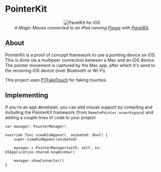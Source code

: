 # PointerKit 

<p align="center">
<img src="readme-resources/PointerKit.gif" style="max-height: 4480px;" alt="PanelKit for iOS">
<br>
<i>A Magic Mouse connected to an iPad running <a href="https://itunes.apple.com/us/app/pixure-professional-pixel-art-studio/id893400841?mt=8">Pixure</a> with <a href="https://github.com/louisdh/panelkit">PanelKit</a>.</i>
</p>


## About
PointerKit is a proof of concept framework to use a pointing device on iOS. This is done via a multipeer connection between a Mac and an iOS device. The pointer movement is captured by the Mac app, after which it's send to the receiving iOS device (over Bluetooth or Wi-Fi).

This project uses [PTFakeTouch](https://github.com/PugaTang/PTFakeTouch) for faking touches.

## Implementing
If you're an app developer, you can add mouse support by compiling and including the PointerKit framework (from ```RemotePointer.xcworkspace```) and adding a couple lines of code to your project:

```
var manager: PointerManager!

override func viewDidAppear(_ animated: Bool) {
    super.viewDidAppear(animated)
	
    manager = PointerManager(with: self, in: UIApplication.shared.keyWindow!)

    manager.showConnector()
}
```

